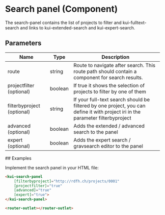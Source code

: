 # Search panel (Component)

The search-panel contains the list of projects to filter and kui-fulltext-search and links to kui-extended-search and kui-expert-search.

## Parameters

Name | Type | Description
--- | --- | ---
route | string | Route to navigate after search. This route path should contain a component for search results.
projectfilter (optional) | boolean | If true it shows the selection of projects to filter by one of them
filterbyproject (optional) | string | If your full-text search should be filtered by one project, you can define it with project iri in the parameter filterbyproject
advanced (optional) | boolean | Adds the extended / advanced search to the panel
expert (optional) | boolean | Adds the expert search / gravsearch editor to the panel

## Examples

Implement the search panel in your HTML file:

```html
<kui-search-panel
    [filterbyproject]="http://rdfh.ch/projects/0001"
    [projectfilter]="true"
    [advanced]="true"
    [expert]="true">
</kui-search-panel>

<router-outlet></router-outlet>
```